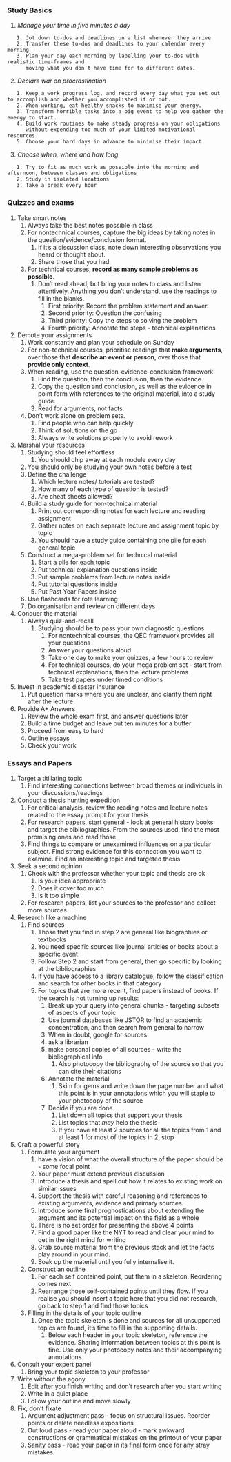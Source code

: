 ### Study Basics
   1. *Manage your time in five minutes a day* 
   ```
      1. Jot down to-dos and deadlines on a list whenever they arrive
      2. Transfer these to-dos and deadlines to your calendar every morning
      3. Plan your day each morning by labelling your to-dos with realistic time-frames and 
         moving what you don't have time for to different dates.
   ```
   2. *Declare war on procrastination*
   ```
      1. Keep a work progress log, and record every day what you set out to accomplish and whether you accomplished it or not.
      2. When working, eat healthy snacks to maximise your energy.
      3. Transform horrible tasks into a big event to help you gather the energy to start.
      4. Build work routines to make steady progress on your obligations 
         without expending too much of your limited motivational resources.
      5. Choose your hard days in advance to minimise their impact.
   ```
   3. *Choose when, where and how long*
   ```
      1. Try to fit as much work as possible into the morning and afternoon, between classes and obligations
      2. Study in isolated locations
      3. Take a break every hour
   ```
### Quizzes and exams
   1. Take smart notes
      1. Always take the best notes possible in class
      2. For nontechnical courses, capture the big ideas by taking notes in the question/evidence/conclusion format.
         1. If it’s a discussion class, note down interesting observations you heard or thought about.
         2. Share those that you had.
      3. For technical courses, **record as many sample problems as possible**. 
         1. Don’t read ahead, but bring your notes to class and listen attentively. Anything you don’t understand, use the readings to fill in the blanks.
            1. First priority: Record the problem statement and answer.
            2. Second priority: Question the confusing
            3. Third priority: Copy the steps to solving the problem
            4. Fourth priority: Annotate the steps - technical explanations
   2. Demote your assignments
      1. Work constantly and plan your schedule on Sunday
      2. For non-technical courses, prioritise readings that **make arguments**, over those that **describe an event or person**, over those that **provide only context**.
      3. When reading, use the question-evidence-conclusion framework. 
         1. Find the question, then the conclusion, then the evidence.
         2. Copy the question and conclusion, as well as the evidence in point form with references to the original material, into a study guide. 
         3. Read for arguments, not facts.
      4. Don’t work alone on problem sets.
         1. Find people who can help quickly
         2. Think of solutions on the go
         3. Always write solutions properly to avoid rework
   3. Marshal your resources
      1. Studying should feel effortless
         1. You should chip away at each module every day
      2. You should only be studying your own notes before a test
      3. Define the challenge
         1. Which lecture notes/ tutorials are tested?
         2. How many of each type of question is tested?
         3. Are cheat sheets allowed?
      4. Build a study guide for non-technical material
         1. Print out corresponding notes for each lecture and reading assignment 
         2. Gather notes on each separate lecture and assignment topic by topic
         3. You should have a study guide containing one pile for each general topic
      5. Construct a mega-problem set for technical material
         1. Start a pile for each topic
         2. Put technical explanation questions inside
         3. Put sample problems from lecture notes inside
         4. Put tutorial questions inside
         5. Put Past Year Papers inside
      6. Use flashcards for rote learning
      7. Do organisation and review on different days
   4. Conquer the material
      1. Always quiz-and-recall
         1. Studying should be to pass your own diagnostic questions
            1. For nontechnical courses, the QEC framework provides all your questions
            2. Answer your questions aloud
            3. Take one day to make your quizzes, a few hours to review
            4. For technical courses, do your mega problem set - start from technical explanations, then the lecture problems
            5. Take test papers under timed conditions
   5. Invest in academic disaster insurance
      1. Put question marks where you are unclear, and clarify them right after the lecture
   6. Provide A+ Answers
      1. Review the whole exam first, and answer questions later
      2. Build a time budget and leave out ten minutes for a buffer
      3. Proceed from easy to hard
      4. Outline essays
      5. Check your work
### Essays and Papers
   1. Target a titillating topic
      1. Find interesting connections between broad themes or individuals in your discussions/readings
   2. Conduct a thesis hunting expedition
      1. For critical analysis, review the reading notes and lecture notes related to the essay prompt for your thesis
      2. For research papers, start general - look at general history books and target the bibliographies.  From the sources used, find the most promising ones and read those
      3. Find things to compare or unexamined influences on a particular subject. Find strong evidence for this connection you want to examine. Find an interesting topic and targeted thesis
   3. Seek a second opinion
      1. Check with the professor whether your topic and thesis are ok
         1. Is your idea appropriate
         2. Does it cover too much
         3. Is it too simple
      2. For research papers, list your sources to the professor and collect more sources
   4. Research like a machine
      1. Find sources
         1. Those that you find in step 2 are general like biographies or textbooks
         2. You need specific sources like journal articles or books about a specific event
         3. Follow Step 2 and start from general, then go specific by looking at the bibliographies
         4. If you have access to a library catalogue, follow the classification and search for other books in that category
         5. For topics that are more recent, find papers instead of books. If the search is not turning up results:
            1. Break up your query into general chunks - targeting subsets of aspects of your topic
            2. Use journal databases like JSTOR to find an academic concentration, and then search from general to narrow
            3. When in doubt, google for sources
            4. ask a librarian
            5. make personal copies of all sources - write the bibliographical info
               1. Also photocopy the bibliography of the source so that you can cite their citations
            6. Annotate the material
               1. Skim for gems and write down the page number and what this point is in your annotations which you will staple to your photocopy of the source
            7. Decide if you are done
               1. List down all topics that support your thesis
               2. List topics that *may* help the thesis
               3. If you have at least 2 sources for all the topics from 1 and at least 1 for most of the topics in 2, stop
   5. Craft a powerful story
      1. Formulate your argument 
         1. have a vision of what the overall structure of the paper should be - some focal point
         2. Your paper must extend previous discussion
         3. Introduce a thesis and spell out how it relates to existing work on similar issues
         4. Support the thesis with careful reasoning and references to existing arguments, evidence and primary sources.
         5. Introduce some final prognostications about extending the argument and its potential impact on the field as a whole
         6. There is no set order for presenting the above 4 points
         7. Find a good paper like the NYT to read and clear your mind to get in the right mind for writing
         8. Grab source material from the previous stack and let the facts play around in your mind.
         9. Soak up the material until you fully internalise it.
      2. Construct an outline
         1. For each self contained point, put them in a skeleton. Reordering comes next
         2. Rearrange those self-contained points until they flow. If you realise you should insert a topic here that you did not research, go back to step 1 and find those topics
      3. Filling in the details of your topic outline
         1. Once the topic skeleton is done and sources for all unsupported topics are found, it’s time to fill in the supporting details.
            1. Below each header in your topic skeleton, reference the evidence. Sharing information between topics at this point is fine. Use only your photocopy notes and their accompanying annotations.
   6. Consult your expert panel
      1. Bring your topic skeleton to your professor
   7. Write without the agony
      1. Edit after you finish writing and don’t research after you start writing
      2. Write in a quiet place
      3. Follow your outline and move slowly
   8. Fix, don’t fixate
      1. Argument adjustment pass - focus on structural issues. Reorder points or delete needless expositions
      2. Out loud pass - read your paper aloud - mark awkward constructions or grammatical mistakes on the printout of your paper
      3. Sanity pass - read your paper in its final form once for any stray mistakes.







